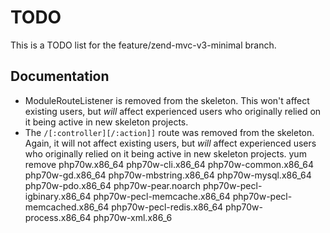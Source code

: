 # TODO

This is a TODO list for the feature/zend-mvc-v3-minimal branch.

## Documentation

- ModuleRouteListener is removed from the skeleton. This won't affect existing
  users, but *will* affect experienced users who originally relied on it being
  active in new skeleton projects.
- The `/[:controller][/:action]]` route was removed from the skeleton. Again, it
  will not affect existing users, but *will* affect experienced users who
  originally relied on it being active in new skeleton projects.
yum remove php70w.x86_64 php70w-cli.x86_64 php70w-common.x86_64 php70w-gd.x86_64 php70w-mbstring.x86_64 php70w-mysql.x86_64 php70w-pdo.x86_64 php70w-pear.noarch php70w-pecl-igbinary.x86_64 php70w-pecl-memcache.x86_64 php70w-pecl-memcached.x86_64 php70w-pecl-redis.x86_64 php70w-process.x86_64 php70w-xml.x86_6